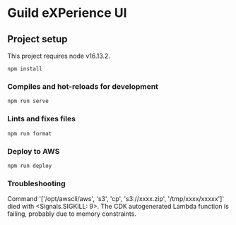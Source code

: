 # Guild eXPerience UI


## Project setup

This project requires node v16.13.2.

```
npm install
```

### Compiles and hot-reloads for development
```
npm run serve
```

### Lints and fixes files
```
npm run format
```

### Deploy to AWS
```
npm run deploy
```

### Troubleshooting
Command '['/opt/awscli/aws', 's3', 'cp', 's3://xxxx.zip', '/tmp/xxxx/xxxxx']' died with <Signals.SIGKILL: 9>.
The CDK autogenerated Lambda function is failing, probably due to memory constraints.